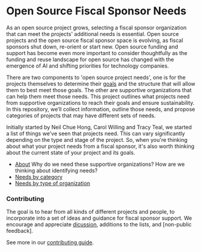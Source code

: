 # Open Source Fiscal Sponsor Needs

As an open source project grows, selecting a fiscal sponsor organization that can meet the projects' additional needs is essential. Open source projects and the open source fiscal sponsor space is evolving, as fiscal sponsors shut down, re-orient or start new. Open source funding and support has become even more important to consider thoughtfully as the funding and reuse landscape for open source has changed with the emergence of AI and shifting priorities for technology companies. 

There are two components to 'open source project needs', one is for the projects themselves to determine their [goals](https://github.com/tracykteal/managing-os-project-workshop/blob/main/worksheets/project-goals-users-worksheet.pdf) and the structure that will allow them to best meet those goals. The other are supportive organizations that can help them meet those needs. 
This project outlines what projects need from supportive organizations to reach their goals and ensure sustainability. In this repository, we’ll collect information, outline those needs, and propose categories of projects that may have different sets of needs. 

Initially started by Neil Chue Hong, Carol Willing and Tracy Teal, we started a list of things we've seen that projects need. This can vary significantly depending on the type and stage of the project. So, when you're thinking about what your project needs from a fiscal sponsor, it's also worth thinking about the current state of your project and its goals. 

- [About](about.md) Why do we need these supportive organizations? How are we thinking about identifying needs?
- [Needs by category](sponsor-needs-category.md)
- [Needs by type of organization](sponsor-needs-org.md)

### Contributing

The goal is to hear from all kinds of different projects and people, to incorporate into a set of ideas and guidance for fiscal sponsor support. We encourage and appreciate [dicussion](https://github.com/managing-os-projects/os-fiscal-sponsor-needs/discussions), additions to the lists, and [non-public feedback]. 

See more in our [contributing guide](contributing.md).




